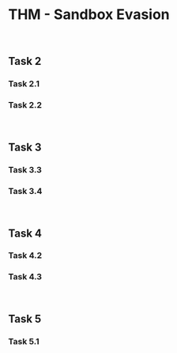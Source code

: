 # THM - Sandbox Evasion

<br>

## Task 2

### Task 2.1

> 

### Task 2.2

> 

<br>

## Task 3

### Task 3.3

> 

### Task 3.4

> 

<br>

## Task 4

### Task 4.2

> 

### Task 4.3

> 

<br>

## Task 5

### Task 5.1

> 

<br>

